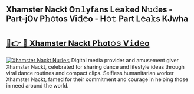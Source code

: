 ## Xhamster Nackt O𝚗𝚕yf𝚊ns L𝚎a𝚔ed N𝚞𝚍es - Part-jOv P𝚑𝚘tos Vi𝚍𝚎o - H𝚘𝚝 Part L𝚎a𝚔s KJwha

# <h2><a href="http://kf9kdm.oniu.top/?m=Xhamster+Nackt">🔗👉 🔴 Xhamster Nackt P𝚑ot𝚘𝚜 V𝚒d𝚎o</a></h2>

[![Xhamster Nackt Nu𝚍e𝚜](https://i.imgur.com/0qMVB7G.gif)](http://kf9kdm.oniu.top/?m=Xhamster+Nackt)
Digital media provider and amusement giver Xhamster Nackt, celebrated for sharing dance and lifestyle ideas through viral dance routines and compact clips. Selfless humanitarian worker Xhamster Nackt, famed for their commitment and courage in helping those in need around the world.  
